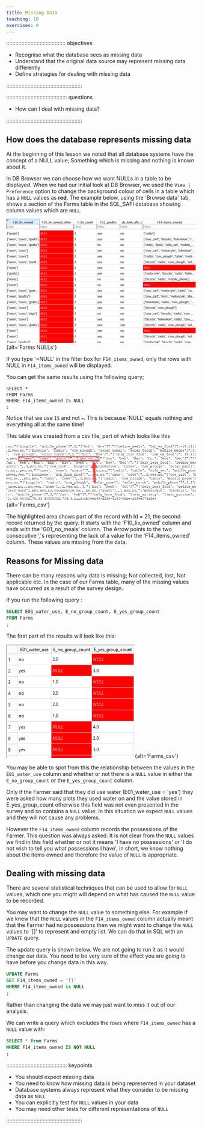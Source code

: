 ```yaml
---
title: Missing Data
teaching: 10
exercises: 0
---
```


::::::::::::::::::::::::::::::::::::::: objectives

- Recognise what the database sees as missing data
- Understand that the original data source may represent missing data differently
- Define strategies for dealing with missing data

::::::::::::::::::::::::::::::::::::::::::::::::::

:::::::::::::::::::::::::::::::::::::::: questions

- How can I deal with missing data?

::::::::::::::::::::::::::::::::::::::::::::::::::

## How does the database represents missing data

At the beginning of this lesson we noted that all database systems have the concept of a NULL value; Something which is missing and nothing is known about it.

In DB Browser we can choose how we want NULLs in a table to be displayed. When we had our initial look at DB Browser,
we used the `View | Preference` option to change the background colour of cells in a table which has a `NULL` values as  **red**.
The example below, using the 'Browse data' tab,  shows a section of the Farms table in the SQL\_SAFI database showing column values which are `NULL`.

![](fig/SQL_04_Nulls_01.png){alt='Farms NULLs'}

If you type '=NULL' in the filter box for `F14_items_owned`, only the rows with NULL in `F14_items_owned` will be displayed.

You can get the same results using the following query;

```
SELECT *
FROM Farms
WHERE F14_items_owned IS NULL
;
```

Notice that we use `IS` and not `=`. This is because 'NULL' equals nothing and everything all at the same time!

This table was created from a csv file, part of which looks like this

![](fig/SQL_04_Nulls_02.png){alt='Farms\_csv'}

The highlighted area shows part of the record with Id = 21, the second record returned by the query. It starts with the 'F10\_liv\_owned' column and ends
with the 'G01\_no\_meals' column. The Arrow points to the two consecutive ','s representing the lack of a value for the 'F14\_items\_owned' column.
These values are missing from the data.

## Reasons for Missing data

There can be many reasons why data is missing; Not collected, lost, Not applicable etc.
In the case of our Farms table, many of the missing values have occurred as a result of the survey design.

If you run the following query :

```sql
SELECT E01_water_use, E_no_group_count, E_yes_group_count
FROM Farms
;
```

The first part of the results will look like this:

![](fig/SQL_04_Nulls_04.png){alt='Farms\_csv'}

You may be able to spot from this the relationship between the values in the `E01_water_use` column and whether or not there is a `NULL` value in either the `E_no_group_count` or the `E_yes_group_count` column.

Only if the Farmer said that they did use water (E01\_water\_use = 'yes') they were asked how many plots they used water on and the value stored
in E\_yes\_group\_count otherwise this field was not even presented in the survey and so contains a `NULL` value.
In this situation we expect `NULL` values and they will not cause any problems.

However the `F14_items_owned` column records the possessions of the Farmer. This question was always asked. It is not clear from the `NULL` values we
find in this field whether or not it means 'I have no possessions' or 'I do not wish to tell you what possessions I have', in short, we know nothing about the items owned and therefore
the value of `NULL` is appropriate.

## Dealing with missing data

There are several statistical techniques that can be used to allow for `NULL` values, which one you might will depend on what has caused the `NULL` value to be recorded.

You may want to change the `NULL` value to something else. For example if we knew that the `NULL` values in the `F14_items_owned` column actually meant that the Farmer had no possessions then we
might want to change the `NULL` values to '[]' to represent and empty list. We can do that in SQL with an `UPDATE` query.

The update query is shown below. We are not going to run it as it would change our data.
You need to be very sure of the effect you are going to have before you change data in this way.

```sql
UPDATE Farms
SET F14_items_owned = '[]'
WHERE F14_items_owned is NULL 
;
```

Rather than changing the data we may just want to miss it out of our analysis.

We can write a query which excludes the rows where `F14_items_owned` has a `NULL` value with:

```sql
SELECT * from Farms
WHERE F14_items_owned IS NOT NULL
;
```

:::::::::::::::::::::::::::::::::::::::: keypoints

- You should expect missing data
- You need to know how missing data is being represented in your dataset
- Database systems always represent what they consider to be missing data as `NULL`
- You can explicitly test for `NULL` values in your data
- You may need other tests for different representations of `NULL`

::::::::::::::::::::::::::::::::::::::::::::::::::


